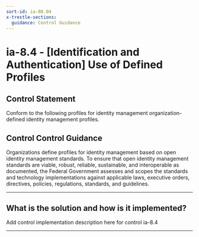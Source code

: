 ```yaml
---
sort-id: ia-08.04
x-trestle-sections:
  guidance: Control Guidance
---
```


# ia-8.4 - \[Identification and Authentication\] Use of Defined Profiles

## Control Statement

Conform to the following profiles for identity management organization-defined identity management profiles.

## Control Control Guidance

Organizations define profiles for identity management based on open identity management standards. To ensure that open identity management standards are viable, robust, reliable, sustainable, and interoperable as documented, the Federal Government assesses and scopes the standards and technology implementations against applicable laws, executive orders, directives, policies, regulations, standards, and guidelines.

______________________________________________________________________

## What is the solution and how is it implemented?

Add control implementation description here for control ia-8.4

______________________________________________________________________
